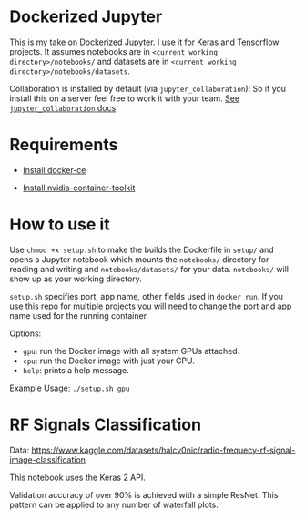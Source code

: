 # Dockerized Jupyter

This is my take on Dockerized Jupyter.  I use it for Keras and Tensorflow projects.  It assumes notebooks are in `<current working directory>/notebooks/` and datasets are in `<current working directory>/notebooks/datasets`.

Collaboration is installed by default (via `jupyter_collaboration`)!  So if you install this on a server feel free to work it with your team.  [See `jupyter_collaboration` docs](https://jupyterlab-realtime-collaboration.readthedocs.io/en/latest/).

# Requirements

- [Install docker-ce](https://docs.docker.com/engine/install/)

- [Install nvidia-container-toolkit](https://docs.nvidia.com/datacenter/cloud-native/container-toolkit/latest/install-guide.html)


# How to use it

Use `chmod +x setup.sh` to make the builds the Dockerfile in `setup/` and opens a Jupyter notebook which mounts the `notebooks/` directory for reading and writing and `notebooks/datasets/` for your data.  `notebooks/` will show up as your working directory.

`setup.sh` specifies port, app name, other fields used in `docker run`.  If you use this repo for multiple projects you will need to change the port and app name used for the running container.

Options:
- `gpu`: run the Docker image with all system GPUs attached.
- `cpu`: run the Docker image with just your CPU.
- `help`: prints a help message.


Example Usage: `./setup.sh gpu`




# RF Signals Classification


Data: https://www.kaggle.com/datasets/halcy0nic/radio-frequecy-rf-signal-image-classification

This notebook uses the Keras 2 API.

Validation accuracy of over 90% is achieved with a simple ResNet.  This pattern can be applied to any number of waterfall plots.